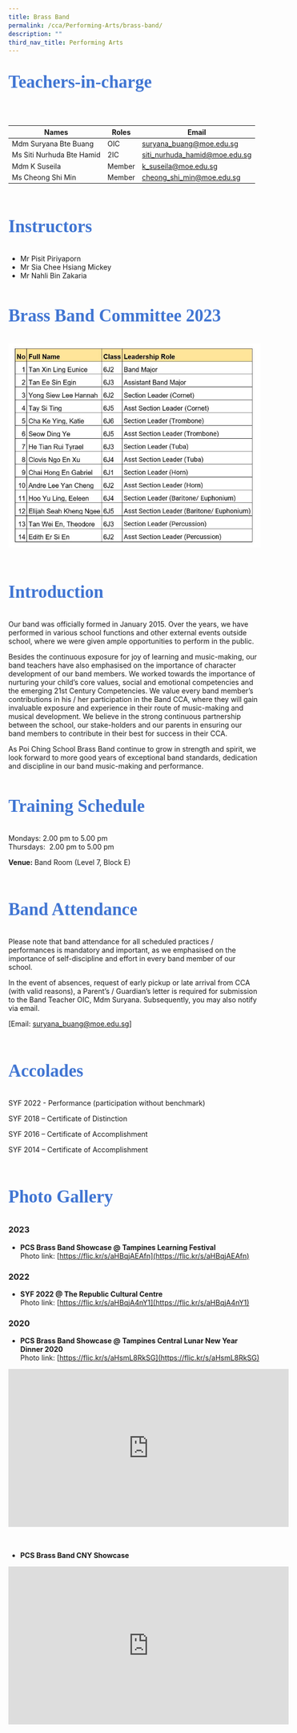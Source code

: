 ```yaml
---
title: Brass Band
permalink: /cca/Performing-Arts/brass-band/
description: ""
third_nav_title: Performing Arts
---
```

<style type="text/css">
.custom {
 font-family: Calibri; 
 color: #4176d3;
 font-size:35px;
 font-weight: 550;
}
</style> 

<p class="custom">
Teachers-in-charge </p> <br> 



| Names | Roles | Email |
| -------- | -------- | -------- |
| Mdm Suryana Bte Buang     | OIC     | suryana_buang@moe.edu.sg     |
|Ms Siti Nurhuda Bte Hamid     | 2IC     | siti_nurhuda_hamid@moe.edu.sg     |
| Mdm K Suseila     | Member     | k_suseila@moe.edu.sg     |
| Ms Cheong Shi Min     | Member     |cheong_shi_min@moe.edu.sg     |
<br>

<p class="custom">
Instructors </p>  
 
*    Mr Pisit Piriyaporn
*    Mr Sia Chee Hsiang Mickey
*    Mr Nahli Bin Zakaria
	<br><br>
	
<p class="custom">
Brass Band Committee 2023</p>  

![](/images/band%20leaders.JPG)

<br>
<p class="custom">
Introduction</p>  

Our band was officially formed in January 2015. Over the years, we have performed in various school functions and other external events outside school, where we were given ample opportunities to perform in the public. 

Besides the continuous exposure for joy of learning and music-making, our band teachers have also emphasised on the importance of character development of our band members. We worked towards the importance of nurturing your child’s core values, social and emotional competencies and the emerging 21st&nbsp;Century Competencies. We value every band member’s contributions in his / her participation in the Band CCA, where they will gain invaluable exposure and experience in their route of music-making and musical development. We believe in the strong continuous partnership between the school, our stake-holders and our parents in ensuring our band members to contribute in their best for success in their CCA.


As Poi Ching School Brass Band continue to grow in strength and spirit, we look forward to more good years of exceptional band standards, dedication and discipline in our band music-making and performance.
<br> <br>
<p class="custom">
Training Schedule</p>  


Mondays: 2.00 pm to 5.00 pm<br>
Thursdays: &nbsp;2.00 pm to 5.00 pm<br>

**Venue:**
Band Room (Level 7, Block E)
 
<br> 
<p class="custom">
Band Attendance</p>  



Please note that band attendance for all scheduled practices / performances is mandatory and important, as we emphasised on the importance of self-discipline and effort in every band member of our school. 

In the event of absences, request of early pickup or late arrival from CCA (with valid reasons), a Parent’s / Guardian’s letter is required for submission to the Band Teacher OIC, Mdm Suryana. Subsequently, you may also notify via email. <br>

[Email:&nbsp;[suryana_buang@moe.edu.sg](mailto:suryana_buang@moe.edu.sg)]


<br> 
<p class="custom">
Accolades</p>  

SYF 2022 - Performance (participation without benchmark)

SYF 2018 – Certificate of Distinction

SYF 2016 – Certificate of Accomplishment

SYF 2014 – Certificate of Accomplishment

<br> 
<p class="custom">
Photo Gallery</p>  

### 2023

* **PCS Brass Band Showcase @ Tampines Learning Festival** <br>
	Photo link: [https://flic.kr/s/aHBqjAEAfn](https://flic.kr/s/aHBqjAEAfn)

### 2022

* **SYF 2022 @ The Republic Cultural Centre**<br>
		Photo link: [https://flic.kr/s/aHBqjA4nY1](https://flic.kr/s/aHBqjA4nY1)

### 2020

* **PCS Brass Band Showcase @ Tampines Central Lunar New Year Dinner 2020**<br>                       Photo link: [https://flic.kr/s/aHsmL8RkSG](https://flic.kr/s/aHsmL8RkSG)



<iframe width="560" height="315" src="https://www.youtube.com/embed/c4PIjgfjQyo" title="YouTube video player" frameborder="0" allow="accelerometer; autoplay; clipboard-write; encrypted-media; gyroscope; picture-in-picture" allowfullscreen=""></iframe>

`
`
* **PCS Brass Band CNY Showcase**

<iframe width="560" height="315" src="https://www.youtube.com/embed/qThpBak6THo" title="YouTube video player" frameborder="0" allow="accelerometer; autoplay; clipboard-write; encrypted-media; gyroscope; picture-in-picture" allowfullscreen=""></iframe>